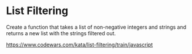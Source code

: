 # List Filtering
Create a function that takes a list of non-negative integers and strings and returns a new list with the strings filtered out.

https://www.codewars.com/kata/list-filtering/train/javascript